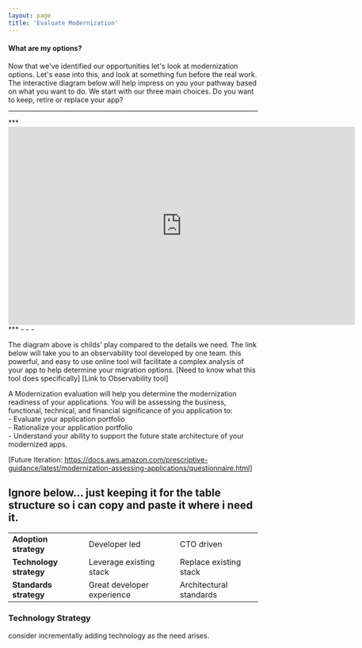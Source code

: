 ```yaml
---
layout: page
title: 'Evaluate Modernization'
---
```


#### What are my options? 

Now that we've identified our opportunities let's look at modernization options. Let's ease into this, and look at something fun before the real work. The interactive diagram below will help impress on you your pathway based on what you want to do. We start with our three main choices. Do you want to keep, retire or replace your app?  
<hr />***
<iframe style="border: 0px solid rgba(0, 0, 0, 0.1);" width="700" height="400" src="https://www.figma.com/embed?embed_host=share&url=https%3A%2F%2Fwww.figma.com%2Fproto%2FNFooMx2TbdeR6ifyaoDie3%2FEvaluate-Modernization%3Fnode-id%3D2%253A40%26scaling%3Dscale-down" allowfullscreen></iframe>
***
- - -

The diagram above is childs' play compared to the details we need. The link below will take you to an observability tool developed by one team. this powerful, and easy to use online tool will facilitate a complex analysis of your app to help determine your migration options. [Need to know what this tool does specifically] [Link to Observability tool] 
 
A Modernization evaluation will help you determine the modernization readiness of your applications. You will be assessing the business, functional, technical, and financial significance  of you application to: 
<br> - Evaluate your application portfolio 
<br> - Rationalize your application portfolio 
<br> - Understand your ability to support the future state architecture of your modernized apps.  

[Future Iteration: https://docs.aws.amazon.com/prescriptive-guidance/latest/modernization-assessing-applications/questionnaire.html] 



Ignore below... just keeping it for the table structure so i can copy and paste it where i need it. 
-----
<table>
  <tr>
   <td><b>Adoption strategy</b></td>
   <td>Developer led</td>
   <td>CTO driven</td>
  </tr>
  <tr>
   <td><b>Technology strategy</b></td>
   <td>Leverage existing stack</td>
   <td>Replace existing stack</td>
  </tr>
  <tr>
   <td><b>Standards strategy</b></td>
   <td>Great developer experience</td>
   <td>Architectural standards</td>
  </tr>
</table>

### Technology Strategy

consider incrementally adding technology as the need arises.
